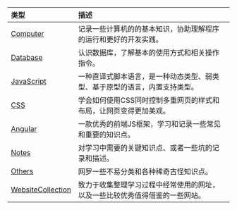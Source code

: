 | 类型 | 描述 |
| :-- | :-- |
| [Computer](./Computer.md) | 记录一些计算机的的基本知识，协助理解程序的运行和更好的开发实践。 |
| [Database](./Database.md) | 认识数据库，了解基本的使用方式和相关操作指令。 |
| [JavaScript](./JavaScript.md) | 一种直译式脚本语言，是一种动态类型、弱类型、基于原型的语言，内置支持类型。 |
| [CSS](./CSS.md) | 学会如何使用CSS同时控制多重网页的样式和布局，让网页变得更加美观。 |
| [Angular](./Angular.md) | 一款优秀的前端JS框架，学习和记录一些常见和重要的知识点。 |
| [Notes](./Notes.md) | 对学习中需要的关键知识点、或者一些坑的记录和描述。 |
| [Others](./Others.md) | 网罗一些不易分类和各种稀奇古怪知识点。 |
| [WebsiteCollection](./WebsiteCollection.md) | 致力于收集整理学习过程中经常使用的网址，以及一些比较优秀值得借鉴的一些网站。 |